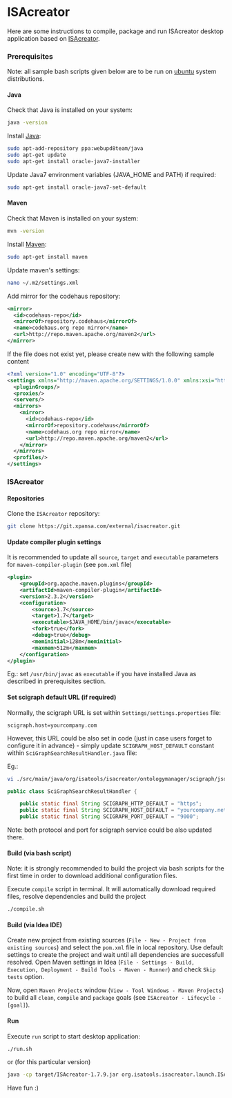 # ISAcreator

Here are some instructions to compile, package and run ISAcreator desktop application based on [ISAcreator](https://github.com/ISA-tools/ISAcreator).

### Prerequisites

Note: all sample bash scripts given below are to be run on [ubuntu](https://www.ubuntu.com/) system distributions.

#### Java

Check that Java is installed on your system:

```sh
java -version
```

Install [Java](http://www.oracle.com/technetwork/java/index.html):

```sh
sudo apt-add-repository ppa:webupd8team/java
sudo apt-get update
sudo apt-get install oracle-java7-installer

```

Update Java7 environment variables (JAVA_HOME and PATH) if required:

```sh
sudo apt-get install oracle-java7-set-default
```

#### Maven

Check that Maven is installed on your system:

```sh
mvn -version
```

Install [Maven](https://maven.apache.org):

```sh
sudo apt-get install maven
```

Update maven's settings:

```sh
nano ~/.m2/settings.xml
```

Add mirror for the codehaus repository:

```xml
<mirror>
  <id>codehaus-repo</id>
  <mirrorOf>repository.codehaus</mirrorOf>
  <name>codehaus.org repo mirror</name>
  <url>http://repo.maven.apache.org/maven2</url>
</mirror>
```

If the file does not exist yet, please create new with the following sample content

```xml
<?xml version="1.0" encoding="UTF-8"?>
<settings xmlns="http://maven.apache.org/SETTINGS/1.0.0" xmlns:xsi="http://www.w3.org/2001/XMLSchema-instance" xsi:schemaLocation="http://maven.apache.org/SETTINGS/1.0.0 http://maven.apache.org/xsd/settings-1.0.0.xsd">
  <pluginGroups/>
  <proxies/>
  <servers/>
  <mirrors>
    <mirror>
      <id>codehaus-repo</id>
      <mirrorOf>repository.codehaus</mirrorOf>
      <name>codehaus.org repo mirror</name>
      <url>http://repo.maven.apache.org/maven2</url>
    </mirror>
  </mirrors>
  <profiles/>
</settings>
```

### ISAcreator

#### Repositories

Clone the `ISAcreator` repository:

```sh
git clone https://git.xpansa.com/external/isacreator.git
```

#### Update compiler plugin settings

It is recommended to update all `source`, `target` and `executable` parameters for `maven-compiler-plugin` (see `pom.xml` file)

```xml
<plugin>
    <groupId>org.apache.maven.plugins</groupId>
    <artifactId>maven-compiler-plugin</artifactId>
    <version>2.3.2</version>
    <configuration>
        <source>1.7</source>
        <target>1.7</target>
        <executable>$JAVA_HOME/bin/javac</executable>
        <fork>true</fork>
        <debug>true</debug>
        <meminitial>128m</meminitial>
        <maxmem>512m</maxmem>
    </configuration>
</plugin>
```

Eg.: set `/usr/bin/javac` as `executable` if you have installed Java as described in prerequisites section.

#### Set scigraph default URL (if required)

Normally, the scigraph URL is set within `Settings/settings.properties` file:

```properties
scigraph.host=yourcompany.com
```

However, this URL could be also set in code (just in case users forget to configure it in advance) - simply update `SCIGRAPH_HOST_DEFAULT` constant within `SciGraphSearchResultHandler.java` file:

Eg.:

```sh
vi ./src/main/java/org/isatools/isacreator/ontologymanager/scigraph/jsonresulthandlers/SciGraphSearchResultHandler.java
```

```java
public class SciGraphSearchResultHandler {

    public static final String SCIGRAPH_HTTP_DEFAULT = "https";
    public static final String SCIGRAPH_HOST_DEFAULT = "yourcompany.net";
    public static final String SCIGRAPH_PORT_DEFAULT = "9000";

```

Note: both protocol and port for scigraph service could be also updated there.


#### Build (via bash script)

Note: it is strongly recommended to build the project via bash scripts for the first time in order to download additional configuration files.

Execute `compile` script in terminal. It will automatically download required files, resolve dependencies and build the project

```sh
./compile.sh
```

#### Build (via Idea IDE)

Create new project from existing sources (`File - New - Project from existing sources`) and select the `pom.xml` file in local repository. Use default settings to create the project and wait until all dependencies are successfull resolved. Open Maven settings in Idea (`File - Settings - Build, Execution, Deployment - Build Tools - Maven - Runner`) and check `Skip tests` option.

Now, open `Maven Projects` window (`View - Tool Windows - Maven Projects`) to build all `clean`, `compile` and `package` goals (see `ISAcreator - Lifecycle - [goal]`).

#### Run

Execute `run` script to start desktop application:

```sh
./run.sh
```

or (for this particular version)

```sh
java -cp target/ISAcreator-1.7.9.jar org.isatools.isacreator.launch.ISAcreatorApplication
```

Have fun :)
